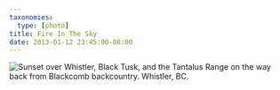 ```yaml
---
taxonomies:
  type: [photo]
title: Fire In The Sky
date: 2013-01-12 23:45:00-08:00
---
```

![Sunset over Whistler, Black Tusk, and the Tantalus Range on the way back from Blackcomb backcountry. Whistler, BC.](/media/images/photos/2013/01/black-tusk-sunset.jpg)
